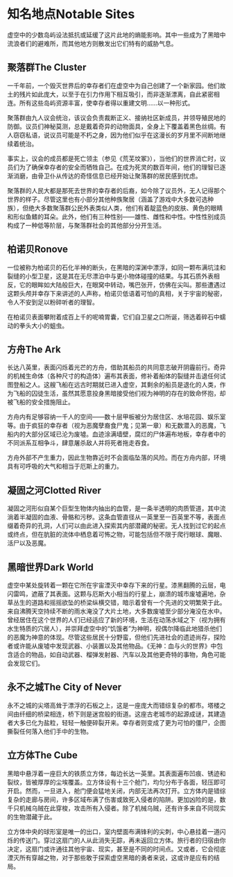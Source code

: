 # 知名地点Notable Sites

虚空中的少数岛屿设法抵抗或延缓了这片此地的熵能影响。其中一些成为了黑暗中流浪者们的避难所，而其他地方则散发出它们特有的威胁气息。

## 聚落群The Cluster

一千年前，一个毁灭世界后的幸存者们在虚空中为自己创建了一个新家园。他们故土的残片如此庞大，以至于在引力作用下相互吸引，而非逐渐漂离，自此紧密相连。所有这些岛屿资源丰富，使幸存者得以重建文明……以一种形式。

聚落群由九人议会统治，该议会负责裁断正义、接纳社区新成员，并领导殖民地的防御。议员们神秘莫测，总是戴着奇异的动物面具，全身上下覆盖着黑色丝绸。有人窃窃私语，说议员可能是不朽之身，因为他们似乎在这漫长的岁月里不间断地继续着统治。

事实上，议会的成员都是死亡领主（参见《荒芜坟冢》），当他们的世界消亡时，议员们为了确保幸存者的安全而牺牲自己。在成为死灵的数百年间，他们的理智已逐渐消磨，由骨卫仆从传达的奇怪信息已经开始让聚落群的居民感到忧虑。

聚落群的人民大都是那死去世界的幸存者的后裔，如今除了议员外，无人记得那个世界的样子。尽管这里也有小部分其他种族聚居（涵盖了游戏中大多数可选种族），但绝大多数聚落群公民外表类似人类，他们有着靛蓝色的皮肤、黄色的眼睛和形似鱼鳍的耳朵。此外，他们有三种性别——雄性、雌性和中性。中性性别成员构成了一种低等阶层，与聚落群社会的其他部分分开生活。

## 柏诺贝Ronove

一位被称为柏诺贝的石化半神的断头，在黑暗的深渊中漂浮，如同一颗布满坑洼和裂缝的小型卫星，这是其在无尽漂泊中与更小物体碰撞的结果。与其石质外表相反，它的眼眸如大陆般巨大，在眼窝中转动，嘴巴张开，仿佛在尖叫。那些遭遇过这颗头颅并幸存下来讲述的人声称，柏诺贝低语着可怕的真相，关于宇宙的秘密，令人不安到足以粉碎听者的理智。

在柏诺贝表面攀附着成百上千的呢喃胃囊，它们自卫星之口所诞，筛选着碎石中蠕动的拳头大小的蛆虫。

## 方舟The Ark

长达八英里，表面闪烁着光芒的方舟，借助其船员的共同意志破开阴霾前行。奇异的机械生命体（各种尺寸的构造体）遍布其表面，修补着船体的裂缝并击退任何试图登船之人。这艘飞船在远古时期就已进入虚空，其剩余的船员是退化的人类，作为飞船的囚徒生活，虽然其愿意投身黑暗接受他们视为神明的存在的致命怀抱，却被飞船的安全措施阻止。

方舟内有足够容纳一千人的空间——数十层甲板被分为居住区、水培花园、娱乐室等。由于疯狂的幸存者（视为恶魔孽裔食尸鬼；见第一章）和无数潜入的恶魔，飞船内的大部分区域已沦为废墟。血迹涂满墙壁，腐烂的尸体遍布地板，幸存者中的不同派系互相争斗，肆意屠杀敌人并将死者拖走吞食。

方舟外部不产生重力，因此生物靠近时不会面临坠落的风险。而在方舟内部，环境具有可呼吸的大气和相当于厄斯上的重力。

## 凝固之河Clotted River

凝固之河形似自某个巨型生物体内抽出的血管，是一条半透明的肉质管道，其中流淌着半凝固的血液、骨骼和污秽。这条血管直径从一英里至一百英里不等，表面点缀着奇异的孔洞，人们可以由此进入探索其内部潜藏的秘密。无人找到过它的起点或终点，但在肮脏的流体中栖息着可怖之物，可能包括但不限于爬行眼球、魔眼、活尸以及恶魔。

## 黑暗世界Dark World

虚空中某处旋转着一颗在它所在宇宙湮灭中幸存下来的行星。漆黑翻腾的云层，电闪雷鸣，遮蔽了其表面。这颗与厄斯大小相当的行星上，崩溃的城市废墟遍地，杂草丛生的道路和摇摇欲坠的桥梁纵横交错，暗示着曾有一个先进的文明繁荣于此。来自沸腾天空持续不断的雨水淹没了大片土地，大多数废墟至少部分淹没在水中。曾经居住在这个世界的人们已经适应了新的环境，生活在动荡水域之下（视为拥有水生特质的穴居人），并崇拜虚空中的“饥饿者”为神明，视偶尔降临此地猎杀他们的恶魔为神意的体现。尽管这些居民十分野蛮，但他们先进社会的遗迹尚存，探险者或许能从废墟中发现武器、小装置以及其他物品。《无神：血与火的世界》中包含适合的物品，如自动武器、榴弹发射器、汽车以及其他更奇特的事物，角色可能会发现它们。

## 永不之城The City of Never

永不之城的尖塔高耸于漂浮的石板之上，这是一座庞大而错综复杂的都市。塔楼之间由纤细的桥梁相连，桥下则是迷宫般的街道。这座古老城市的起源成谜，其建造者大多已化为盐粒，轻轻一触便碎裂开来。幸存者则变成了更为可怕的僵尸，企图撕裂任何落入他们手中的生物。

## 立方体The Cube

黑暗中悬浮着一座巨大的铁质立方体，每边长达一英里。其表面遍布凹痕、锈迹和裂纹，皆被厚厚的尘埃覆盖。立方体设有十三个舱门，均匀分布于各面，轻压即可开启。然而，一旦进入，舱门便会猛地关闭，内部无法再次打开。立方体内是错综复杂的走廊与房间，许多区域布满了伤害或致死入侵者的陷阱。更加凶险的是，数千只机械乌贼在此穿梭，攻击所有入侵者。除了机械乌贼，还有许多来自不同现实的生物潜藏于此。

立方体中央的球形室是唯一的出口，室内壁面布满锋利的尖刺，中心悬挂着一道闪烁的传送门。穿过这扇门的人从此消失无踪，再未返回立方体。旅行者的归宿由你决定，这扇门或许通往其他宇宙、现实，甚至是不同的时间点。又或者，它会彻底湮灭所有穿越之物，对于那些敢于探索虚空黑暗的勇者来说，这或许是应有的结局。
